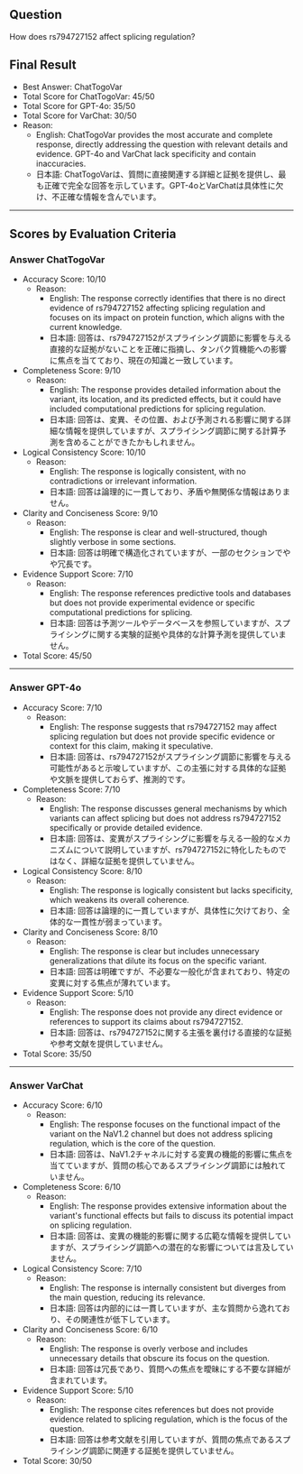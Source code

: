 ## Question

How does rs794727152 affect splicing regulation?

## Final Result

- Best Answer: ChatTogoVar
- Total Score for ChatTogoVar: 45/50
- Total Score for GPT-4o: 35/50
- Total Score for VarChat: 30/50
- Reason:
  - English: ChatTogoVar provides the most accurate and complete response, directly addressing the question with relevant details and evidence. GPT-4o and VarChat lack specificity and contain inaccuracies.
  - 日本語: ChatTogoVarは、質問に直接関連する詳細と証拠を提供し、最も正確で完全な回答を示しています。GPT-4oとVarChatは具体性に欠け、不正確な情報を含んでいます。

---

## Scores by Evaluation Criteria

### Answer ChatTogoVar
- Accuracy Score: 10/10
  - Reason: 
    - English: The response correctly identifies that there is no direct evidence of rs794727152 affecting splicing regulation and focuses on its impact on protein function, which aligns with the current knowledge.
    - 日本語: 回答は、rs794727152がスプライシング調節に影響を与える直接的な証拠がないことを正確に指摘し、タンパク質機能への影響に焦点を当てており、現在の知識と一致しています。
- Completeness Score: 9/10
  - Reason: 
    - English: The response provides detailed information about the variant, its location, and its predicted effects, but it could have included computational predictions for splicing regulation.
    - 日本語: 回答は、変異、その位置、および予測される影響に関する詳細な情報を提供していますが、スプライシング調節に関する計算予測を含めることができたかもしれません。
- Logical Consistency Score: 10/10
  - Reason: 
    - English: The response is logically consistent, with no contradictions or irrelevant information.
    - 日本語: 回答は論理的に一貫しており、矛盾や無関係な情報はありません。
- Clarity and Conciseness Score: 9/10
  - Reason: 
    - English: The response is clear and well-structured, though slightly verbose in some sections.
    - 日本語: 回答は明確で構造化されていますが、一部のセクションでやや冗長です。
- Evidence Support Score: 7/10
  - Reason: 
    - English: The response references predictive tools and databases but does not provide experimental evidence or specific computational predictions for splicing.
    - 日本語: 回答は予測ツールやデータベースを参照していますが、スプライシングに関する実験的証拠や具体的な計算予測を提供していません。
- Total Score: 45/50

---

### Answer GPT-4o
- Accuracy Score: 7/10
  - Reason: 
    - English: The response suggests that rs794727152 may affect splicing regulation but does not provide specific evidence or context for this claim, making it speculative.
    - 日本語: 回答は、rs794727152がスプライシング調節に影響を与える可能性があると示唆していますが、この主張に対する具体的な証拠や文脈を提供しておらず、推測的です。
- Completeness Score: 7/10
  - Reason: 
    - English: The response discusses general mechanisms by which variants can affect splicing but does not address rs794727152 specifically or provide detailed evidence.
    - 日本語: 回答は、変異がスプライシングに影響を与える一般的なメカニズムについて説明していますが、rs794727152に特化したものではなく、詳細な証拠を提供していません。
- Logical Consistency Score: 8/10
  - Reason: 
    - English: The response is logically consistent but lacks specificity, which weakens its overall coherence.
    - 日本語: 回答は論理的に一貫していますが、具体性に欠けており、全体的な一貫性が弱まっています。
- Clarity and Conciseness Score: 8/10
  - Reason: 
    - English: The response is clear but includes unnecessary generalizations that dilute its focus on the specific variant.
    - 日本語: 回答は明確ですが、不必要な一般化が含まれており、特定の変異に対する焦点が薄れています。
- Evidence Support Score: 5/10
  - Reason: 
    - English: The response does not provide any direct evidence or references to support its claims about rs794727152.
    - 日本語: 回答は、rs794727152に関する主張を裏付ける直接的な証拠や参考文献を提供していません。
- Total Score: 35/50

---

### Answer VarChat
- Accuracy Score: 6/10
  - Reason: 
    - English: The response focuses on the functional impact of the variant on the NaV1.2 channel but does not address splicing regulation, which is the core of the question.
    - 日本語: 回答は、NaV1.2チャネルに対する変異の機能的影響に焦点を当てていますが、質問の核心であるスプライシング調節には触れていません。
- Completeness Score: 6/10
  - Reason: 
    - English: The response provides extensive information about the variant's functional effects but fails to discuss its potential impact on splicing regulation.
    - 日本語: 回答は、変異の機能的影響に関する広範な情報を提供していますが、スプライシング調節への潜在的な影響については言及していません。
- Logical Consistency Score: 7/10
  - Reason: 
    - English: The response is internally consistent but diverges from the main question, reducing its relevance.
    - 日本語: 回答は内部的には一貫していますが、主な質問から逸れており、その関連性が低下しています。
- Clarity and Conciseness Score: 6/10
  - Reason: 
    - English: The response is overly verbose and includes unnecessary details that obscure its focus on the question.
    - 日本語: 回答は冗長であり、質問への焦点を曖昧にする不要な詳細が含まれています。
- Evidence Support Score: 5/10
  - Reason: 
    - English: The response cites references but does not provide evidence related to splicing regulation, which is the focus of the question.
    - 日本語: 回答は参考文献を引用していますが、質問の焦点であるスプライシング調節に関連する証拠を提供していません。
- Total Score: 30/50